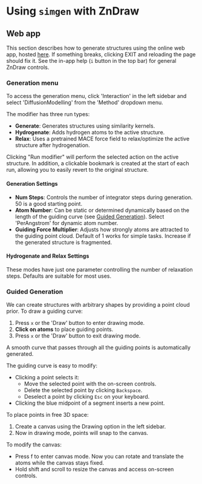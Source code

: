 # Using `simgen` with ZnDraw

## Web app

This section describes how to generate structures using the online web app, hosted [here](https://zndraw.icp.uni-stuttgart.de/). If something breaks, clicking EXIT and reloading the page should fix it. See the in-app help (`i` button in the top bar) for general ZnDraw controls.

### Generation menu

To access the generation menu, click 'Interaction' in the left sidebar and select 'DiffusionModelling' from the 'Method' dropdown menu.

The modifier has three run types:

- **Generate**: Generates structures using similarity kernels.
- **Hydrogenate**: Adds hydrogen atoms to the active structure.
- **Relax**: Uses a pretrained MACE force field to relax/optimize the active structure after hydrogenation.

Clicking "Run modifier" will perform the selected action on the active structure. In addition, a clickable bookmark is created at the start of each run, allowing you to easily revert to the original structure.

#### Generation Settings

- **Num Steps**: Controls the number of integrator steps during generation. 50 is a good starting point.
- **Atom Number**: Can be static or determined dynamically based on the length of the guiding curve (see [Guided Generation](#guided-generation)). Select 'PerAngstrom' for dynamic atom number.
- **Guiding Force Multiplier**: Adjusts how strongly atoms are attracted to the guiding point cloud. Default of 1 works for simple tasks. Increase if the generated structure is fragmented.

#### Hydrogenate and Relax Settings

These modes have just one parameter controlling the number of relaxation steps. Defaults are suitable for most uses.

### Guided Generation

We can create structures with arbitrary shapes by providing a point cloud prior. To draw a guiding curve:

1. Press `x` or the 'Draw' button to enter drawing mode.
2. **Click on atoms** to place guiding points.
3. Press `x` or the 'Draw' button to exit drawing mode.

A smooth curve that passes through all the guiding points is automatically generated.

The guiding curve is easy to modify:

 - Clicking a point selects it:
     - Move the selected point with the on-screen controls.
     - Delete the selected point by clicking `Backspace`.
     - Deselect a point by clicking `Esc` on your keyboard.
 - Clicking the blue midpoint of a segment inserts a new point.

To place points in free 3D space:

1. Create a canvas using the Drawing option in the left sidebar.
2. Now in drawing mode, points will snap to the canvas.

To modify the canvas:

- Press f to enter canvas mode. Now you can rotate and translate the atoms while the canvas stays fixed.
- Hold shift and scroll to resize the canvas and access on-screen controls.
